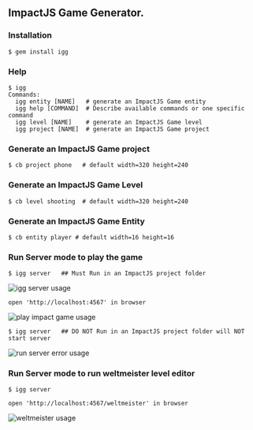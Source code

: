 ## ImpactJS Game Generator.


### Installation

    $ gem install igg 

### Help

    $ igg 
	Commands:
	  igg entity [NAME]   # generate an ImpactJS Game entity
	  igg help [COMMAND]  # Describe available commands or one specific command
	  igg level [NAME]    # generate an ImpactJS Game level
	  igg project [NAME]  # generate an ImpactJS Game project

### Generate an ImpactJS Game project

    $ cb project phone   # default width=320 height=240     	  

### Generate an ImpactJS Game Level

    $ cb level shooting  # default width=320 height=240  

### Generate an ImpactJS Game Entity

    $ cb entity player # default width=16 height=16 

### Run Server mode to play the game

    $ igg server   ## Must Run in an ImpactJS project folder

![igg server usage](https://raw.github.com/eiffelqiu/igg/master/doc/screen1.png)

	open 'http://localhost:4567' in browser

![play impact game usage](https://raw.github.com/eiffelqiu/igg/master/doc/screen3.png)

	$ igg server   ## DO NOT Run in an ImpactJS project folder will NOT start server

![run server error usage](https://raw.github.com/eiffelqiu/igg/master/doc/screen4.png)


### Run Server mode to run weltmeister level editor

    $ igg server 

    open 'http://localhost:4567/weltmeister' in browser

![weltmeister usage](https://raw.github.com/eiffelqiu/igg/master/doc/screen2.png)    

